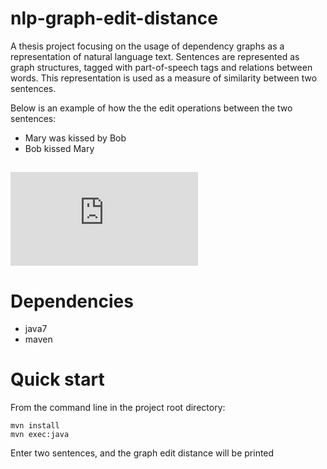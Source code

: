 # nlp-graph-edit-distance

A thesis project focusing on the usage of dependency graphs as a representation of natural language text. 
Sentences are represented as graph structures, tagged with part-of-speech tags and relations between words.
This representation is used as a measure of similarity between two sentences.

Below is an example of how the the edit operations between the two sentences:
 * Mary was kissed by Bob
 * Bob kissed Mary

![My image](http://github.com/user/repository/master/img/edit_operations.pdf)
--------------------------------

# Dependencies
 * java7
 * maven

# Quick start
From the command line in the project root directory:

    mvn install
    mvn exec:java

Enter two sentences, and the graph edit distance will be printed
